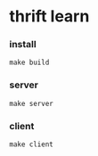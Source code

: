 # thrift learn


### install
```
make build
```

### server
```
make server
```

### client
```
make client
```
